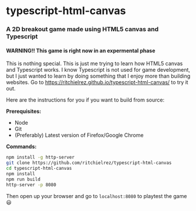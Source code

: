 # typescript-html-canvas 
### A 2D breakout game made using HTML5 canvas and Typescript 
#### WARNING!! This game is right now in an expermental phase

This is nothing special. This is just me trying to learn how HTML5 canvas and Typescript works. I
know Typescript is not used for game development, but I just wanted to learn by doing something that
I enjoy more than building websites. Go to https://ritchielrez.github.io/typescript-html-canvas/ to
try it out.

Here are the instructions for you if you want to build from source:

**Prerequisites:**

- Node
- Git
- (Preferably) Latest version of Firefox/Google Chrome

**Commands:**

```bash
npm install -g http-server
git clone https://github.com/ritchielrez/typescript-html-canvas
cd typescript-html-canvas
npm install
npm run build
http-server -p 8080
```

Then open up your browser and go to `localhost:8080` to playtest the game 😃
